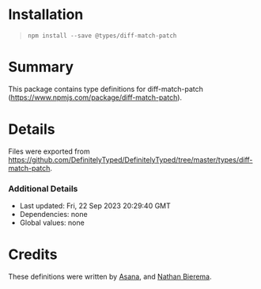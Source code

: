 # Installation
> `npm install --save @types/diff-match-patch`

# Summary
This package contains type definitions for diff-match-patch (https://www.npmjs.com/package/diff-match-patch).

# Details
Files were exported from https://github.com/DefinitelyTyped/DefinitelyTyped/tree/master/types/diff-match-patch.

### Additional Details
 * Last updated: Fri, 22 Sep 2023 20:29:40 GMT
 * Dependencies: none
 * Global values: none

# Credits
These definitions were written by [Asana](https://asana.com), and [Nathan Bierema](https://github.com/Methuselah96).
